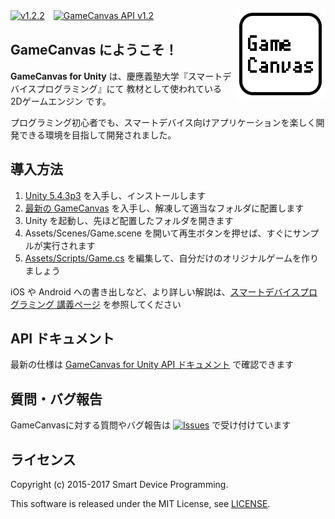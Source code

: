 [![v1.2.2](https://img.shields.io/github/release/sfc-sdp/GameCanvas-Unity.svg)](https://github.com/sfc-sdp/GameCanvas-Unity/releases/latest)　[![GameCanvas API v1.2](https://img.shields.io/badge/GameCanvas%20API-v1.2-yellow.svg)](https://sfc-sdp.github.io/GameCanvas-Unity/api/GameCanvas.GameCanvas.html)
[<img alt="GameCanvas" align="right" src="Assets/Plugins/UnityGC/Icons/icon_android_full.png"/>](https://github.com/sfc-sdp/GameCanvas-Unity/releases/latest)

## GameCanvas にようこそ！

**GameCanvas for Unity** は、慶應義塾大学『スマートデバイスプログラミング』にて
教材として使われている 2Dゲームエンジン です。

プログラミング初心者でも、スマートデバイス向けアプリケーションを楽しく開発できる環境を目指して開発されました。

## 導入方法
1. [Unity 5.4.3p3](https://unity3d.com/jp/unity/qa/patch-releases?version=5.4) を入手し、インストールします
1. [最新の GameCanvas](https://github.com/sfc-sdp/GameCanvas-Unity/releases/latest) を入手し、解凍して適当なフォルダに配置します
1. Unity を起動し、先ほど配置したフォルダを開きます
1. Assets/Scenes/Game.scene を開いて再生ボタンを押せば、すぐにサンプルが実行されます
1. [Assets/Scripts/Game.cs](Assets/Scripts/Game.cs) を編集して、自分だけのオリジナルゲームを作りましょう

iOS や Android への書き出しなど、より詳しい解説は、[スマートデバイスプログラミング 講義ページ](http://web.sfc.keio.ac.jp/~wadari/sdp/) を参照してください

## API ドキュメント
最新の仕様は [GameCanvas for Unity API ドキュメント](https://sfc-sdp.github.io/GameCanvas-Unity/api/GameCanvas.GameCanvas.html) で確認できます

## 質問・バグ報告
GameCanvasに対する質問やバグ報告は [![Issues](https://img.shields.io/github/issues/sfc-sdp/GameCanvas-Unity.svg)](https://github.com/sfc-sdp/GameCanvas-Unity/issues) で受け付けています

## ライセンス
Copyright (c) 2015-2017 Smart Device Programming.

This software is released under the MIT License, see [LICENSE](LICENSE).
